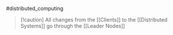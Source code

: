#distributed_computing 
>[!caution] All changes from the [[Clients]] to the [[Distributed Systems]] go through the [[Leader Nodes]]
